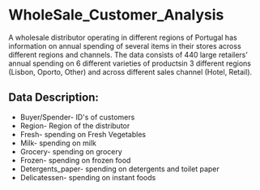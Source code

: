 # WholeSale_Customer_Analysis
A wholesale distributor operating in different regions of Portugal has information on annual spending of several items in their stores across different regions and channels. The data consists of 440 large retailers’ annual spending on 6 different varieties of productsin 3 different regions (Lisbon, Oporto, Other) and across different sales channel (Hotel, Retail).

## Data Description:
- Buyer/Spender- ID's of customers
- Region- Region of the distributor
- Fresh- spending on Fresh Vegetables
- Milk- spending on milk
- Grocery- spending on grocery
- Frozen- spending on frozen food
- Detergents_paper- spending on detergents and toilet paper
- Delicatessen- spending on instant foods
